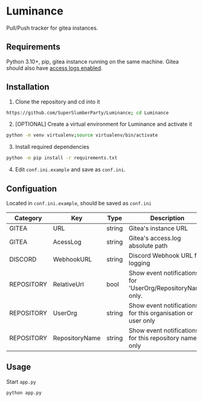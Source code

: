 # Luminance

Pull/Push tracker for gitea instances.

## Requirements

Python 3.10+, pip, gitea instance running on the same machine.
Gitea should also have [access logs enabled](https://docs.gitea.io/en-us/logging-configuration/#the-access-logger).

## Installation

1. Clone the repository and cd into it

```bash
https://github.com/SuperSlumberParty/Luminance; cd Luminance
```
2. [OPTIONAL] Create a virtual environment for Luminance and activate it
```bash
python -m venv virtualenv;source virtualenv/bin/activate
```
3. Install required dependencies

```bash
python -m pip install -r requirements.txt
```

4. Edit `conf.ini.example` and save as `conf.ini`.

## Configuation
Located in `conf.ini.example`, should be saved as `conf.ini`

| Category | Key | Type | Description |
|---|---|---|---|
| GITEA | URL | string | Gitea's instance URL |
| GITEA | AcessLog | string | Gitea's access.log absolute path |
| DISCORD | WebhookURL | string | Discord Webhook URL for logging |
| REPOSITORY | RelativeUrl | bool | Show event notifications for 'UserOrg/RepositoryName' only. |
| REPOSITORY | UserOrg | string | Show event notifications for this organisation or user only |
| REPOSITORY | RepositoryName | string | Show event notifications for this repository name only |

## Usage

Start `app.py`
```bash
python app.py
```

